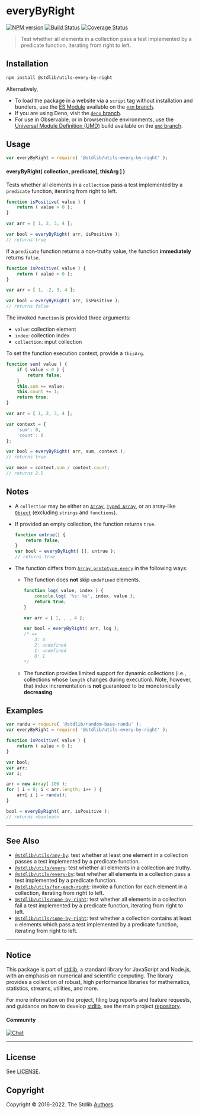 <!--

@license Apache-2.0

Copyright (c) 2018 The Stdlib Authors.

Licensed under the Apache License, Version 2.0 (the "License");
you may not use this file except in compliance with the License.
You may obtain a copy of the License at

   http://www.apache.org/licenses/LICENSE-2.0

Unless required by applicable law or agreed to in writing, software
distributed under the License is distributed on an "AS IS" BASIS,
WITHOUT WARRANTIES OR CONDITIONS OF ANY KIND, either express or implied.
See the License for the specific language governing permissions and
limitations under the License.

-->

# everyByRight

[![NPM version][npm-image]][npm-url] [![Build Status][test-image]][test-url] [![Coverage Status][coverage-image]][coverage-url] <!-- [![dependencies][dependencies-image]][dependencies-url] -->

> Test whether all elements in a collection pass a test implemented by a predicate function, iterating from right to left.

<!-- Section to include introductory text. Make sure to keep an empty line after the intro `section` element and another before the `/section` close. -->

<section class="intro">

</section>

<!-- /.intro -->

<!-- Package usage documentation. -->

<section class="installation">

## Installation

```bash
npm install @stdlib/utils-every-by-right
```

Alternatively,

-   To load the package in a website via a `script` tag without installation and bundlers, use the [ES Module][es-module] available on the [`esm` branch][esm-url].
-   If you are using Deno, visit the [`deno` branch][deno-url].
-   For use in Observable, or in browser/node environments, use the [Universal Module Definition (UMD)][umd] build available on the [`umd` branch][umd-url].

</section>

<section class="usage">

## Usage

```javascript
var everyByRight = require( '@stdlib/utils-every-by-right' );
```

#### everyByRight( collection, predicate\[, thisArg ] )

Tests whether all elements in a `collection` pass a test implemented by a `predicate` function, iterating from right to left.

```javascript
function isPositive( value ) {
    return ( value > 0 );
}

var arr = [ 1, 2, 3, 4 ];

var bool = everyByRight( arr, isPositive );
// returns true
```

If a `predicate` function returns a non-truthy value, the function **immediately** returns `false`.

```javascript
function isPositive( value ) {
    return ( value > 0 );
}

var arr = [ 1, -2, 3, 4 ];

var bool = everyByRight( arr, isPositive );
// returns false
```

The invoked `function` is provided three arguments:

-   `value`: collection element
-   `index`: collection index
-   `collection`: input collection

To set the function execution context, provide a `thisArg`.

```javascript
function sum( value ) {
    if ( value < 0 ) {
        return false;
    }
    this.sum += value;
    this.count += 1;
    return true;
}

var arr = [ 1, 2, 3, 4 ];

var context = {
    'sum': 0,
    'count': 0
};

var bool = everyByRight( arr, sum, context );
// returns true

var mean = context.sum / context.count;
// returns 2.5
```

</section>

<!-- /.usage -->

<!-- Package usage notes. Make sure to keep an empty line after the `section` element and another before the `/section` close. -->

<section class="notes">

## Notes

-   A `collection` may be either an [`Array`][mdn-array], [`Typed Array`][mdn-typed-array], or an array-like [`Object`][mdn-object] (excluding `strings` and `functions`).

-   If provided an empty collection, the function returns `true`.

    ```javascript
    function untrue() {
        return false;
    }
    var bool = everyByRight( [], untrue );
    // returns true
    ```

-   The function differs from [`Array.prototype.every`][mdn-array-every] in the following ways:

    -   The function does **not** skip `undefined` elements.

        <!-- eslint-disable no-sparse-arrays, stdlib/doctest-marker -->

        ```javascript
        function log( value, index ) {
            console.log( '%s: %s', index, value );
            return true;
        }

        var arr = [ 1, , , 4 ];

        var bool = everyByRight( arr, log );
        /* =>
            3: 4
            2: undefined
            1: undefined
            0: 1
        */
        ```

    -   The function provides limited support for dynamic collections (i.e., collections whose `length` changes during execution). Note, however, that index incrementation is **not** guaranteed to be monotonically **decreasing**.

</section>

<!-- /.notes -->

<!-- Package usage examples. -->

<section class="examples">

## Examples

<!-- eslint no-undef: "error" -->

```javascript
var randu = require( '@stdlib/random-base-randu' );
var everyByRight = require( '@stdlib/utils-every-by-right' );

function isPositive( value ) {
    return ( value > 0 );
}

var bool;
var arr;
var i;

arr = new Array( 100 );
for ( i = 0; i < arr.length; i++ ) {
    arr[ i ] = randu();
}

bool = everyByRight( arr, isPositive );
// returns <boolean>
```

</section>

<!-- /.examples -->

<!-- Section to include cited references. If references are included, add a horizontal rule *before* the section. Make sure to keep an empty line after the `section` element and another before the `/section` close. -->

<section class="references">

</section>

<!-- /.references -->

<!-- Section for related `stdlib` packages. Do not manually edit this section, as it is automatically populated. -->

<section class="related">

* * *

## See Also

-   <span class="package-name">[`@stdlib/utils/any-by`][@stdlib/utils/any-by]</span><span class="delimiter">: </span><span class="description">test whether at least one element in a collection passes a test implemented by a predicate function.</span>
-   <span class="package-name">[`@stdlib/utils/every`][@stdlib/utils/every]</span><span class="delimiter">: </span><span class="description">test whether all elements in a collection are truthy.</span>
-   <span class="package-name">[`@stdlib/utils/every-by`][@stdlib/utils/every-by]</span><span class="delimiter">: </span><span class="description">test whether all elements in a collection pass a test implemented by a predicate function.</span>
-   <span class="package-name">[`@stdlib/utils/for-each-right`][@stdlib/utils/for-each-right]</span><span class="delimiter">: </span><span class="description">invoke a function for each element in a collection, iterating from right to left.</span>
-   <span class="package-name">[`@stdlib/utils/none-by-right`][@stdlib/utils/none-by-right]</span><span class="delimiter">: </span><span class="description">test whether all elements in a collection fail a test implemented by a predicate function, iterating from right to left.</span>
-   <span class="package-name">[`@stdlib/utils/some-by-right`][@stdlib/utils/some-by-right]</span><span class="delimiter">: </span><span class="description">test whether a collection contains at least `n` elements which pass a test implemented by a predicate function, iterating from right to left.</span>

</section>

<!-- /.related -->

<!-- Section for all links. Make sure to keep an empty line after the `section` element and another before the `/section` close. -->


<section class="main-repo" >

* * *

## Notice

This package is part of [stdlib][stdlib], a standard library for JavaScript and Node.js, with an emphasis on numerical and scientific computing. The library provides a collection of robust, high performance libraries for mathematics, statistics, streams, utilities, and more.

For more information on the project, filing bug reports and feature requests, and guidance on how to develop [stdlib][stdlib], see the main project [repository][stdlib].

#### Community

[![Chat][chat-image]][chat-url]

---

## License

See [LICENSE][stdlib-license].


## Copyright

Copyright &copy; 2016-2022. The Stdlib [Authors][stdlib-authors].

</section>

<!-- /.stdlib -->

<!-- Section for all links. Make sure to keep an empty line after the `section` element and another before the `/section` close. -->

<section class="links">

[npm-image]: http://img.shields.io/npm/v/@stdlib/utils-every-by-right.svg
[npm-url]: https://npmjs.org/package/@stdlib/utils-every-by-right

[test-image]: https://github.com/stdlib-js/utils-every-by-right/actions/workflows/test.yml/badge.svg
[test-url]: https://github.com/stdlib-js/utils-every-by-right/actions/workflows/test.yml

[coverage-image]: https://img.shields.io/codecov/c/github/stdlib-js/utils-every-by-right/main.svg
[coverage-url]: https://codecov.io/github/stdlib-js/utils-every-by-right?branch=main

<!--

[dependencies-image]: https://img.shields.io/david/stdlib-js/utils-every-by-right.svg
[dependencies-url]: https://david-dm.org/stdlib-js/utils-every-by-right/main

-->

[umd]: https://github.com/umdjs/umd
[es-module]: https://developer.mozilla.org/en-US/docs/Web/JavaScript/Guide/Modules

[deno-url]: https://github.com/stdlib-js/utils-every-by-right/tree/deno
[umd-url]: https://github.com/stdlib-js/utils-every-by-right/tree/umd
[esm-url]: https://github.com/stdlib-js/utils-every-by-right/tree/esm

[chat-image]: https://img.shields.io/gitter/room/stdlib-js/stdlib.svg
[chat-url]: https://gitter.im/stdlib-js/stdlib/

[stdlib]: https://github.com/stdlib-js/stdlib

[stdlib-authors]: https://github.com/stdlib-js/stdlib/graphs/contributors

[stdlib-license]: https://raw.githubusercontent.com/stdlib-js/utils-every-by-right/main/LICENSE

[mdn-array]: https://developer.mozilla.org/en-US/docs/Web/JavaScript/Reference/Global_Objects/Array

[mdn-typed-array]: https://developer.mozilla.org/en-US/docs/Web/JavaScript/Reference/Global_Objects/TypedArray

[mdn-object]: https://developer.mozilla.org/en-US/docs/Web/JavaScript/Reference/Global_Objects/Object

[mdn-array-every]: https://developer.mozilla.org/en-US/docs/Web/JavaScript/Reference/Global_Objects/Array/every

<!-- <related-links> -->

[@stdlib/utils/any-by]: https://github.com/stdlib-js/utils-any-by

[@stdlib/utils/every]: https://github.com/stdlib-js/utils-every

[@stdlib/utils/every-by]: https://github.com/stdlib-js/utils-every-by

[@stdlib/utils/for-each-right]: https://github.com/stdlib-js/utils-for-each-right

[@stdlib/utils/none-by-right]: https://github.com/stdlib-js/utils-none-by-right

[@stdlib/utils/some-by-right]: https://github.com/stdlib-js/utils-some-by-right

<!-- </related-links> -->

</section>

<!-- /.links -->
